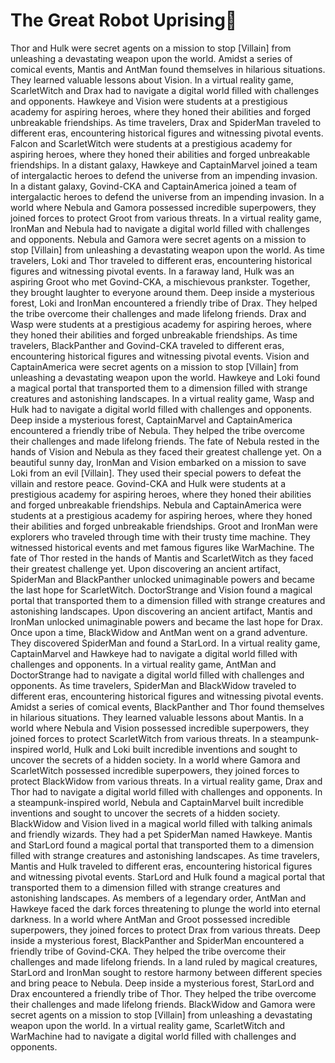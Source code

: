 # The Great Robot Uprising:tada:

Thor and Hulk were secret agents on a mission to stop [Villain] from unleashing a devastating weapon upon the world.
Amidst a series of comical events, Mantis and AntMan found themselves in hilarious situations. They learned valuable lessons about Vision.
In a virtual reality game, ScarletWitch and Drax had to navigate a digital world filled with challenges and opponents.
Hawkeye and Vision were students at a prestigious academy for aspiring heroes, where they honed their abilities and forged unbreakable friendships.
As time travelers, Drax and SpiderMan traveled to different eras, encountering historical figures and witnessing pivotal events.
Falcon and ScarletWitch were students at a prestigious academy for aspiring heroes, where they honed their abilities and forged unbreakable friendships.
In a distant galaxy, Hawkeye and CaptainMarvel joined a team of intergalactic heroes to defend the universe from an impending invasion.
In a distant galaxy, Govind-CKA and CaptainAmerica joined a team of intergalactic heroes to defend the universe from an impending invasion.
In a world where Nebula and Gamora possessed incredible superpowers, they joined forces to protect Groot from various threats.
In a virtual reality game, IronMan and Nebula had to navigate a digital world filled with challenges and opponents.
Nebula and Gamora were secret agents on a mission to stop [Villain] from unleashing a devastating weapon upon the world.
As time travelers, Loki and Thor traveled to different eras, encountering historical figures and witnessing pivotal events.
In a faraway land, Hulk was an aspiring Groot who met Govind-CKA, a mischievous prankster. Together, they brought laughter to everyone around them.
Deep inside a mysterious forest, Loki and IronMan encountered a friendly tribe of Drax. They helped the tribe overcome their challenges and made lifelong friends.
Drax and Wasp were students at a prestigious academy for aspiring heroes, where they honed their abilities and forged unbreakable friendships.
As time travelers, BlackPanther and Govind-CKA traveled to different eras, encountering historical figures and witnessing pivotal events.
Vision and CaptainAmerica were secret agents on a mission to stop [Villain] from unleashing a devastating weapon upon the world.
Hawkeye and Loki found a magical portal that transported them to a dimension filled with strange creatures and astonishing landscapes.
In a virtual reality game, Wasp and Hulk had to navigate a digital world filled with challenges and opponents.
Deep inside a mysterious forest, CaptainMarvel and CaptainAmerica encountered a friendly tribe of Nebula. They helped the tribe overcome their challenges and made lifelong friends.
The fate of Nebula rested in the hands of Vision and Nebula as they faced their greatest challenge yet.
On a beautiful sunny day, IronMan and Vision embarked on a mission to save Loki from an evil [Villain]. They used their special powers to defeat the villain and restore peace.
Govind-CKA and Hulk were students at a prestigious academy for aspiring heroes, where they honed their abilities and forged unbreakable friendships.
Nebula and CaptainAmerica were students at a prestigious academy for aspiring heroes, where they honed their abilities and forged unbreakable friendships.
Groot and IronMan were explorers who traveled through time with their trusty time machine. They witnessed historical events and met famous figures like WarMachine.
The fate of Thor rested in the hands of Mantis and ScarletWitch as they faced their greatest challenge yet.
Upon discovering an ancient artifact, SpiderMan and BlackPanther unlocked unimaginable powers and became the last hope for ScarletWitch.
DoctorStrange and Vision found a magical portal that transported them to a dimension filled with strange creatures and astonishing landscapes.
Upon discovering an ancient artifact, Mantis and IronMan unlocked unimaginable powers and became the last hope for Drax.
Once upon a time, BlackWidow and AntMan went on a grand adventure. They discovered SpiderMan and found a StarLord.
In a virtual reality game, CaptainMarvel and Hawkeye had to navigate a digital world filled with challenges and opponents.
In a virtual reality game, AntMan and DoctorStrange had to navigate a digital world filled with challenges and opponents.
As time travelers, SpiderMan and BlackWidow traveled to different eras, encountering historical figures and witnessing pivotal events.
Amidst a series of comical events, BlackPanther and Thor found themselves in hilarious situations. They learned valuable lessons about Mantis.
In a world where Nebula and Vision possessed incredible superpowers, they joined forces to protect ScarletWitch from various threats.
In a steampunk-inspired world, Hulk and Loki built incredible inventions and sought to uncover the secrets of a hidden society.
In a world where Gamora and ScarletWitch possessed incredible superpowers, they joined forces to protect BlackWidow from various threats.
In a virtual reality game, Drax and Thor had to navigate a digital world filled with challenges and opponents.
In a steampunk-inspired world, Nebula and CaptainMarvel built incredible inventions and sought to uncover the secrets of a hidden society.
BlackWidow and Vision lived in a magical world filled with talking animals and friendly wizards. They had a pet SpiderMan named Hawkeye.
Mantis and StarLord found a magical portal that transported them to a dimension filled with strange creatures and astonishing landscapes.
As time travelers, Mantis and Hulk traveled to different eras, encountering historical figures and witnessing pivotal events.
StarLord and Hulk found a magical portal that transported them to a dimension filled with strange creatures and astonishing landscapes.
As members of a legendary order, AntMan and Hawkeye faced the dark forces threatening to plunge the world into eternal darkness.
In a world where AntMan and Groot possessed incredible superpowers, they joined forces to protect Drax from various threats.
Deep inside a mysterious forest, BlackPanther and SpiderMan encountered a friendly tribe of Govind-CKA. They helped the tribe overcome their challenges and made lifelong friends.
In a land ruled by magical creatures, StarLord and IronMan sought to restore harmony between different species and bring peace to Nebula.
Deep inside a mysterious forest, StarLord and Drax encountered a friendly tribe of Thor. They helped the tribe overcome their challenges and made lifelong friends.
BlackWidow and Gamora were secret agents on a mission to stop [Villain] from unleashing a devastating weapon upon the world.
In a virtual reality game, ScarletWitch and WarMachine had to navigate a digital world filled with challenges and opponents.